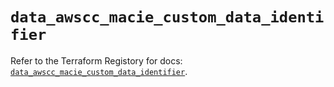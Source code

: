 # `data_awscc_macie_custom_data_identifier`

Refer to the Terraform Registory for docs: [`data_awscc_macie_custom_data_identifier`](https://registry.terraform.io/providers/hashicorp/awscc/0.70.0/docs/data-sources/macie_custom_data_identifier).
